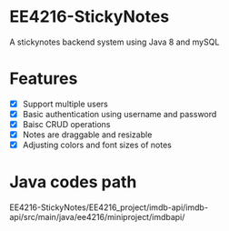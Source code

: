 # EE4216-StickyNotes
A stickynotes backend system using Java 8 and mySQL
# Features
- [x] Support multiple users  
- [x] Basic authentication using username and password  
- [x] Baisc CRUD operations  
- [x] Notes are draggable and resizable  
- [x] Adjusting colors and font sizes of notes
# Java codes path
EE4216-StickyNotes/EE4216_project/imdb-api/imdb-api/src/main/java/ee4216/miniproject/imdbapi/

